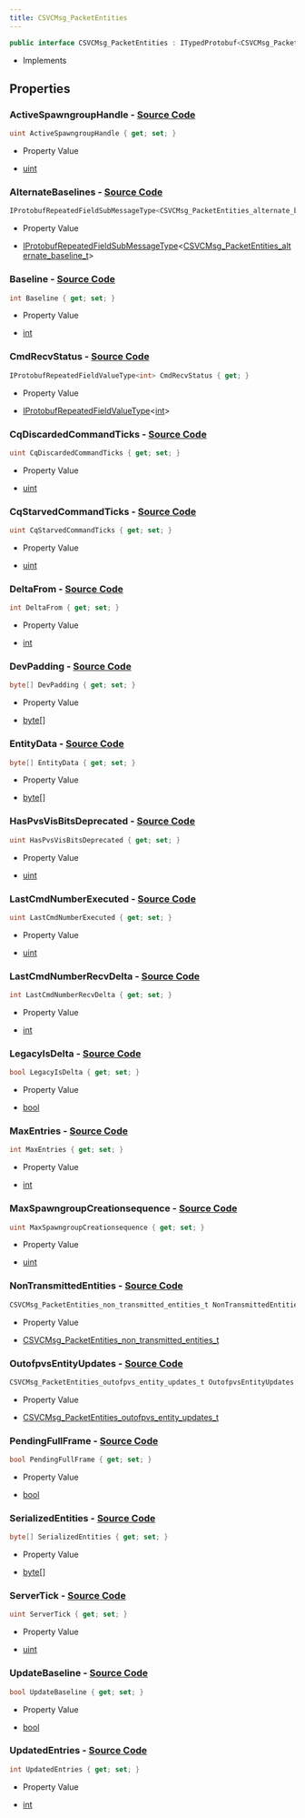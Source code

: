 ```yaml
---
title: CSVCMsg_PacketEntities
---
```


```csharp
public interface CSVCMsg_PacketEntities : ITypedProtobuf<CSVCMsg_PacketEntities>, INativeHandle, INetMessage<CSVCMsg_PacketEntities>, IDisposable
```

- Implements

## Properties

### **ActiveSpawngroupHandle** - [Source Code](https://github.com/swiftly-solution/swiftlys2/blob/main/managed/src/SwiftlyS2.Generated/Protobufs/Interfaces/CSVCMsg_PacketEntities.cs#L42)

```csharp
uint ActiveSpawngroupHandle { get; set; }
```

- Property Value

- [uint](https://learn.microsoft.com/dotnet/api/system.uint32)

### **AlternateBaselines** - [Source Code](https://github.com/swiftly-solution/swiftlys2/blob/main/managed/src/SwiftlyS2.Generated/Protobufs/Interfaces/CSVCMsg_PacketEntities.cs#L60)

```csharp
IProtobufRepeatedFieldSubMessageType<CSVCMsg_PacketEntities_alternate_baseline_t> AlternateBaselines { get; }
```

- Property Value

- [IProtobufRepeatedFieldSubMessageType](/docs/api/shared/netmessages/iprotobufrepeatedfieldsubmessagetype-1)<[CSVCMsg_PacketEntities_alternate_baseline_t](/docs/api/shared/protobufdefinitions/csvcmsg_packetentities_alternate_baseline_t)>

### **Baseline** - [Source Code](https://github.com/swiftly-solution/swiftlys2/blob/main/managed/src/SwiftlyS2.Generated/Protobufs/Interfaces/CSVCMsg_PacketEntities.cs#L30)

```csharp
int Baseline { get; set; }
```

- Property Value

- [int](https://learn.microsoft.com/dotnet/api/system.int32)

### **CmdRecvStatus** - [Source Code](https://github.com/swiftly-solution/swiftlys2/blob/main/managed/src/SwiftlyS2.Generated/Protobufs/Interfaces/CSVCMsg_PacketEntities.cs#L66)

```csharp
IProtobufRepeatedFieldValueType<int> CmdRecvStatus { get; }
```

- Property Value

- [IProtobufRepeatedFieldValueType](/docs/api/shared/netmessages/iprotobufrepeatedfieldvaluetype-1)<[int](https://learn.microsoft.com/dotnet/api/system.int32)>

### **CqDiscardedCommandTicks** - [Source Code](https://github.com/swiftly-solution/swiftlys2/blob/main/managed/src/SwiftlyS2.Generated/Protobufs/Interfaces/CSVCMsg_PacketEntities.cs#L75)

```csharp
uint CqDiscardedCommandTicks { get; set; }
```

- Property Value

- [uint](https://learn.microsoft.com/dotnet/api/system.uint32)

### **CqStarvedCommandTicks** - [Source Code](https://github.com/swiftly-solution/swiftlys2/blob/main/managed/src/SwiftlyS2.Generated/Protobufs/Interfaces/CSVCMsg_PacketEntities.cs#L72)

```csharp
uint CqStarvedCommandTicks { get; set; }
```

- Property Value

- [uint](https://learn.microsoft.com/dotnet/api/system.uint32)

### **DeltaFrom** - [Source Code](https://github.com/swiftly-solution/swiftlys2/blob/main/managed/src/SwiftlyS2.Generated/Protobufs/Interfaces/CSVCMsg_PacketEntities.cs#L33)

```csharp
int DeltaFrom { get; set; }
```

- Property Value

- [int](https://learn.microsoft.com/dotnet/api/system.int32)

### **DevPadding** - [Source Code](https://github.com/swiftly-solution/swiftlys2/blob/main/managed/src/SwiftlyS2.Generated/Protobufs/Interfaces/CSVCMsg_PacketEntities.cs#L81)

```csharp
byte[] DevPadding { get; set; }
```

- Property Value

- [byte](https://learn.microsoft.com/dotnet/api/system.byte)[]

### **EntityData** - [Source Code](https://github.com/swiftly-solution/swiftlys2/blob/main/managed/src/SwiftlyS2.Generated/Protobufs/Interfaces/CSVCMsg_PacketEntities.cs#L36)

```csharp
byte[] EntityData { get; set; }
```

- Property Value

- [byte](https://learn.microsoft.com/dotnet/api/system.byte)[]

### **HasPvsVisBitsDeprecated** - [Source Code](https://github.com/swiftly-solution/swiftlys2/blob/main/managed/src/SwiftlyS2.Generated/Protobufs/Interfaces/CSVCMsg_PacketEntities.cs#L63)

```csharp
uint HasPvsVisBitsDeprecated { get; set; }
```

- Property Value

- [uint](https://learn.microsoft.com/dotnet/api/system.uint32)

### **LastCmdNumberExecuted** - [Source Code](https://github.com/swiftly-solution/swiftlys2/blob/main/managed/src/SwiftlyS2.Generated/Protobufs/Interfaces/CSVCMsg_PacketEntities.cs#L48)

```csharp
uint LastCmdNumberExecuted { get; set; }
```

- Property Value

- [uint](https://learn.microsoft.com/dotnet/api/system.uint32)

### **LastCmdNumberRecvDelta** - [Source Code](https://github.com/swiftly-solution/swiftlys2/blob/main/managed/src/SwiftlyS2.Generated/Protobufs/Interfaces/CSVCMsg_PacketEntities.cs#L51)

```csharp
int LastCmdNumberRecvDelta { get; set; }
```

- Property Value

- [int](https://learn.microsoft.com/dotnet/api/system.int32)

### **LegacyIsDelta** - [Source Code](https://github.com/swiftly-solution/swiftlys2/blob/main/managed/src/SwiftlyS2.Generated/Protobufs/Interfaces/CSVCMsg_PacketEntities.cs#L24)

```csharp
bool LegacyIsDelta { get; set; }
```

- Property Value

- [bool](https://learn.microsoft.com/dotnet/api/system.boolean)

### **MaxEntries** - [Source Code](https://github.com/swiftly-solution/swiftlys2/blob/main/managed/src/SwiftlyS2.Generated/Protobufs/Interfaces/CSVCMsg_PacketEntities.cs#L18)

```csharp
int MaxEntries { get; set; }
```

- Property Value

- [int](https://learn.microsoft.com/dotnet/api/system.int32)

### **MaxSpawngroupCreationsequence** - [Source Code](https://github.com/swiftly-solution/swiftlys2/blob/main/managed/src/SwiftlyS2.Generated/Protobufs/Interfaces/CSVCMsg_PacketEntities.cs#L45)

```csharp
uint MaxSpawngroupCreationsequence { get; set; }
```

- Property Value

- [uint](https://learn.microsoft.com/dotnet/api/system.uint32)

### **NonTransmittedEntities** - [Source Code](https://github.com/swiftly-solution/swiftlys2/blob/main/managed/src/SwiftlyS2.Generated/Protobufs/Interfaces/CSVCMsg_PacketEntities.cs#L69)

```csharp
CSVCMsg_PacketEntities_non_transmitted_entities_t NonTransmittedEntities { get; }
```

- Property Value

- [CSVCMsg_PacketEntities_non_transmitted_entities_t](/docs/api/shared/protobufdefinitions/csvcmsg_packetentities_non_transmitted_entities_t)

### **OutofpvsEntityUpdates** - [Source Code](https://github.com/swiftly-solution/swiftlys2/blob/main/managed/src/SwiftlyS2.Generated/Protobufs/Interfaces/CSVCMsg_PacketEntities.cs#L78)

```csharp
CSVCMsg_PacketEntities_outofpvs_entity_updates_t OutofpvsEntityUpdates { get; }
```

- Property Value

- [CSVCMsg_PacketEntities_outofpvs_entity_updates_t](/docs/api/shared/protobufdefinitions/csvcmsg_packetentities_outofpvs_entity_updates_t)

### **PendingFullFrame** - [Source Code](https://github.com/swiftly-solution/swiftlys2/blob/main/managed/src/SwiftlyS2.Generated/Protobufs/Interfaces/CSVCMsg_PacketEntities.cs#L39)

```csharp
bool PendingFullFrame { get; set; }
```

- Property Value

- [bool](https://learn.microsoft.com/dotnet/api/system.boolean)

### **SerializedEntities** - [Source Code](https://github.com/swiftly-solution/swiftlys2/blob/main/managed/src/SwiftlyS2.Generated/Protobufs/Interfaces/CSVCMsg_PacketEntities.cs#L57)

```csharp
byte[] SerializedEntities { get; set; }
```

- Property Value

- [byte](https://learn.microsoft.com/dotnet/api/system.byte)[]

### **ServerTick** - [Source Code](https://github.com/swiftly-solution/swiftlys2/blob/main/managed/src/SwiftlyS2.Generated/Protobufs/Interfaces/CSVCMsg_PacketEntities.cs#L54)

```csharp
uint ServerTick { get; set; }
```

- Property Value

- [uint](https://learn.microsoft.com/dotnet/api/system.uint32)

### **UpdateBaseline** - [Source Code](https://github.com/swiftly-solution/swiftlys2/blob/main/managed/src/SwiftlyS2.Generated/Protobufs/Interfaces/CSVCMsg_PacketEntities.cs#L27)

```csharp
bool UpdateBaseline { get; set; }
```

- Property Value

- [bool](https://learn.microsoft.com/dotnet/api/system.boolean)

### **UpdatedEntries** - [Source Code](https://github.com/swiftly-solution/swiftlys2/blob/main/managed/src/SwiftlyS2.Generated/Protobufs/Interfaces/CSVCMsg_PacketEntities.cs#L21)

```csharp
int UpdatedEntries { get; set; }
```

- Property Value

- [int](https://learn.microsoft.com/dotnet/api/system.int32)

